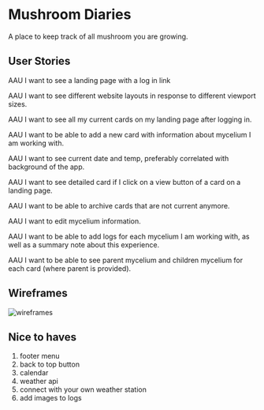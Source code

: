 # Mushroom Diaries

A place to keep track of all mushroom you are growing.

## User Stories

AAU I want to see a landing page with a log in link

AAU I want to see different website layouts in response to different viewport sizes.

AAU I want to see all my current cards  on my landing page after logging in.

AAU I want to be able to add a new card with information about mycelium I am working with.

AAU I want to see current date and temp, preferably correlated with background of the app.

AAU I want to see detailed card if I click on a view button of a card on a landing page.

AAU I want to be able to archive cards that are not current anymore.

AAU I want to edit mycelium information.

AAU I want to be able to add logs for each mycelium I am working with, as well as a summary note about this experience.

AAU I want to be able to see parent mycelium and children mycelium for each card (where parent is provided).

## Wireframes
![wireframes](/images/wireframes.png)

## Nice to haves

1. footer menu
2. back to top button
3. calendar
4. weather api
5. connect with your own weather station
6. add images to logs


